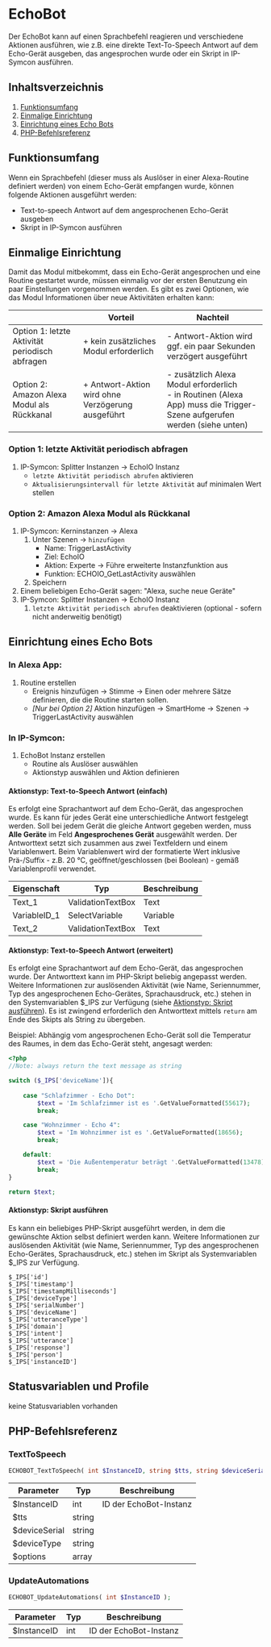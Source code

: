 # EchoBot
Der EchoBot kann auf einen Sprachbefehl reagieren und verschiedene Aktionen ausführen, wie z.B. eine direkte Text-To-Speech Antwort auf dem Echo-Gerät ausgeben, das angesprochen wurde oder ein Skript in IP-Symcon ausführen.

## Inhaltsverzeichnis
1. [Funktionsumfang](#funktionsumfang)
2. [Einmalige Einrichtung](#einmalige-einrichtung)
3. [Einrichtung eines Echo Bots](#einrichtung-eines-echo-bots)
4. [PHP-Befehlsreferenz](#php-befehlsreferenz)

## Funktionsumfang
Wenn ein Sprachbefehl (dieser muss als Auslöser in einer Alexa-Routine definiert werden) von einem Echo-Gerät empfangen wurde, können folgende Aktionen ausgeführt werden:
* Text-to-speech Antwort auf dem angesprochenen Echo-Gerät ausgeben
* Skript in IP-Symcon ausführen

## Einmalige Einrichtung

Damit das Modul mitbekommt, dass ein Echo-Gerät angesprochen und eine Routine gestartet wurde, müssen einmalig vor der ersten Benutzung ein paar Einstellungen vorgenommen werden. Es gibt es zwei Optionen, wie das Modul Informationen über neue Aktivitäten erhalten kann:

|     | Vorteil| Nachteil |
|-----| -----  | -----    |
|Option 1: letzte Aktivität periodisch abfragen | + kein zusätzliches Modul erforderlich | - Antwort-Aktion wird ggf. ein paar Sekunden verzögert ausgeführt|
|Option 2: Amazon Alexa Modul als Rückkanal     | + Antwort-Aktion wird ohne Verzögerung ausgeführt | - zusätzlich Alexa Modul erforderlich <br> - in Routinen (Alexa App) muss die Trigger-Szene aufgerufen werden (siehe unten)|

### Option 1: letzte Aktivität periodisch abfragen

1. IP-Symcon: Splitter Instanzen -> EchoIO Instanz 
    - `letzte Aktivität periodisch abrufen` aktivieren
    - `Aktualisierungsintervall für letzte Aktivität` auf minimalen Wert stellen

### Option 2: Amazon Alexa Modul als Rückkanal

1. IP-Symcon: Kerninstanzen -> Alexa
    1. Unter Szenen -> `hinzufügen`
        - Name: TriggerLastActivity
        - Ziel: EchoIO
        - Aktion: Experte -> Führe erweiterte Instanzfunktion aus
        - Funktion: ECHOIO_GetLastActivity auswählen
    2. Speichern 
2. Einem beliebigen Echo-Gerät sagen: "Alexa, suche neue Geräte"
3. IP-Symcon: Splitter Instanzen -> EchoIO Instanz 
    1. `letzte Aktivität periodisch abrufen`  deaktivieren (optional - sofern nicht anderweitig benötigt)

## Einrichtung eines Echo Bots

### In Alexa App: 
1. Routine erstellen
    - Ereignis hinzufügen -> Stimme -> Einen oder mehrere Sätze definieren, die die Routine starten sollen. 
    - *[Nur bei Option 2]* Aktion hinzufügen -> SmartHome -> Szenen -> TriggerLastActivity auswählen

### In IP-Symcon: 
1. EchoBot Instanz erstellen
    - Routine als Auslöser auswählen
    - Aktionstyp auswählen und Aktion definieren


#### Aktionstyp: Text-to-Speech Antwort (einfach)

Es erfolgt eine Sprachantwort auf dem Echo-Gerät, das angesprochen wurde. Es kann für jedes Gerät eine unterschiedliche Antwort festgelegt werden. Soll bei jedem Gerät die gleiche Antwort gegeben werden, muss **Alle Geräte** im Feld **Angesprochenes Gerät** ausgewählt werden. Der Antworttext setzt sich zusammen aus zwei Textfeldern und einem Variablenwert. Beim Variablenwert wird der formatierte Wert inklusive Prä-/Suffix - z.B. 20 °C, geöffnet/geschlossen (bei Boolean) - gemäß Variablenprofil verwendet.

|Eigenschaft| Typ| Beschreibung |
|-----| -----| ----- |
|Text_1 | ValidationTextBox | Text|
|VariableID_1 | SelectVariable | Variable|
|Text_2 | ValidationTextBox | Text|



#### Aktionstyp: Text-to-Speech Antwort (erweitert)

Es erfolgt eine Sprachantwort auf dem Echo-Gerät, das angesprochen wurde. Der Antworttext kann im PHP-Skript beliebig angepasst werden. Weitere Informationen zur auslösenden Aktivität (wie Name, Seriennummer, Typ des angesprochenen Echo-Gerätes, Sprachausdruck, etc.) stehen in den Systemvariablen $_IPS zur Verfügung (siehe [Aktionstyp: Skript ausführen](#aktionstyp-skript-ausführen)).
Es ist zwingend erforderlich den Antworttext mittels `return` am Ende des Skipts als String zu übergeben.


Beispiel:
Abhängig vom angesprochenen Echo-Gerät soll die Temperatur des Raumes, in dem das Echo-Gerät steht, angesagt werden:
```php
<?php
//Note: always return the text message as string 

switch ($_IPS['deviceName']){
    
    case "Schlafzimmer - Echo Dot":
        $text = 'Im Schlafzimmer ist es '.GetValueFormatted(55617);
        break;

    case "Wohnzimmer - Echo 4":
        $text = 'Im Wohnzimmer ist es '.GetValueFormatted(18656);
        break;

    default:
        $text = 'Die Außentemperatur beträgt '.GetValueFormatted(13478);
        break;       
}

return $text;
```


#### Aktionstyp: Skript ausführen

Es kann ein beliebiges PHP-Skript ausgeführt werden, in dem die gewünschte Aktion selbst definiert werden kann. Weitere Informationen zur auslösenden Aktivität (wie Name, Seriennummer, Typ des angesprochenen Echo-Gerätes, Sprachausdruck, etc.) stehen im Skript als Systemvariablen $_IPS zur Verfügung.

    $_IPS['id']
    $_IPS['timestamp']
    $_IPS['timestampMilliseconds']
    $_IPS['deviceType']
    $_IPS['serialNumber']
    $_IPS['deviceName']
    $_IPS['utteranceType']
    $_IPS['domain']
    $_IPS['intent']
    $_IPS['utterance']
    $_IPS['response']
    $_IPS['person']
    $_IPS['instanceID']



## Statusvariablen und Profile

keine Statusvariablen vorhanden

## PHP-Befehlsreferenz

### TextToSpeech
```php
ECHOBOT_TextToSpeech( int $InstanceID, string $tts, string $deviceSerial, string $deviceType, array $options );
```
|Parameter| Typ| Beschreibung |
|-----| -----| ----- |
|$InstanceID |int |ID der EchoBot-Instanz |
|$tts |string | |
|$deviceSerial |string | |
|$deviceType |string | |
|$options |array | |

### UpdateAutomations
```php
ECHOBOT_UpdateAutomations( int $InstanceID );
```
|Parameter| Typ| Beschreibung |
|-----| -----| ----- |
|$InstanceID |int |ID der EchoBot-Instanz |
